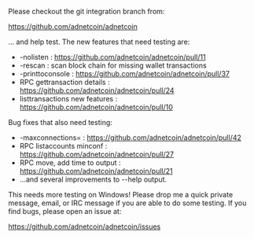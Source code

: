 Please checkout the git integration branch from:

https://github.com/adnetcoin/adnetcoin

... and help test.  The new features that need testing are:

* -nolisten : https://github.com/adnetcoin/adnetcoin/pull/11
* -rescan : scan block chain for missing wallet transactions
* -printtoconsole : https://github.com/adnetcoin/adnetcoin/pull/37
* RPC gettransaction details : https://github.com/adnetcoin/adnetcoin/pull/24
* listtransactions new features : https://github.com/adnetcoin/adnetcoin/pull/10

Bug fixes that also need testing:

* -maxconnections= : https://github.com/adnetcoin/adnetcoin/pull/42
* RPC listaccounts minconf : https://github.com/adnetcoin/adnetcoin/pull/27
* RPC move, add time to output : https://github.com/adnetcoin/adnetcoin/pull/21
* ...and several improvements to --help output.

This needs more testing on Windows!  Please drop me a quick private message, email, or IRC message if you are able to do some testing.  If you find bugs, please open an issue at:

https://github.com/adnetcoin/adnetcoin/issues

